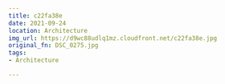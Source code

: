 ```yaml
---
title: c22fa38e
date: 2021-09-24
location: Architecture
img_url: https://d9wc88udlq1mz.cloudfront.net/c22fa38e.jpg
original_fn: DSC_0275.jpg
tags:
- Architecture

---
```

